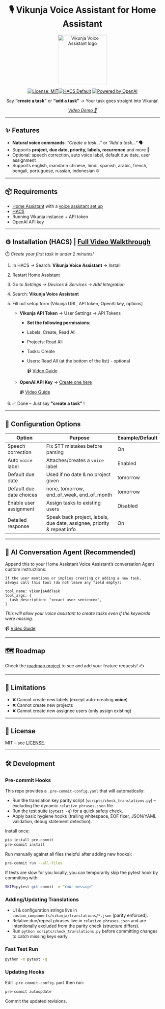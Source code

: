 <div align="center">

# 🎙️ Vikunja Voice Assistant for Home Assistant

<img src="https://raw.githubusercontent.com/NeoHuncho/vikunja-voice-assistant/main/logo.png" alt="Vikunja Voice Assistant logo" width="160" />

[![License: MIT](https://img.shields.io/badge/License-MIT-blue.svg)](LICENSE)[![HACS Default](https://img.shields.io/badge/HACS-Default-blue.svg)](https://hacs.xyz/) [![Powered by OpenAI](https://img.shields.io/badge/AI-OpenAI-ff69b4.svg)](https://platform.openai.com/)

Say **“create a task”** or **“add a task”** → Your task goes straight into Vikunja!

*[Video Demo 🎥](https://github.com/user-attachments/assets/c592b0e8-efc6-40d1-ad53-a442de69bfc5)*
</div>





---

## ✨ Features

* **Natural voice commands**: *“Create a task…”* or *“Add a task…”* 🗣️
* Supports **project, due date, priority, labels, recurrence** and more 📅
* Optional: speech correction, auto voice label, default due date, user assignment
* Supports english, mandarin chinese, hindi, spanish, arabic, french, bengali, portuguese, russian, indonesian 🌐

---

## 📦 Requirements

* [Home Assistant](https://www.home-assistant.io/) with a [voice assistant set up](https://www.home-assistant.io/voice_control/)
* [HACS](https://hacs.xyz/docs/use/download/download/#to-download-hacs-ossupervised)
* Running Vikunja instance + API token
* OpenAI API key

---

## ⚙️ Installation (HACS) | [Full Video Walkthrough](https://github.com/user-attachments/assets/c897b523-2539-42e2-ba03-fa9534a80c36)

⏱️ *Create your first task in under 2 minutes!*

1. In HACS → Search: **Vikunja Voice Assistant** → Install

2. Restart Home Assistant

3. Go to *Settings → Devices & Services → Add Integration*

4. Search: **Vikunja Voice Assistant**

5. Fill out setup form (Vikunja URL, API token, OpenAI key, options)

   * **Vikunja API Token** → User Settings → API Tokens

     * **Set the following permissions**:
     * Labels: Create, Read All
     * Projects: Read All
     * Tasks: Create
     * Users: Read All (at the bottom of the list) - optional

       📹 [Video Guide](https://github.com/user-attachments/assets/aa60d448-650f-4148-9f11-1e27f12e37ac)

   * **OpenAI API Key** → [Create one here](https://platform.openai.com/account/api-keys)

     📹 [Video Guide](https://github.com/user-attachments/assets/1aae42cb-ba0b-4ebb-951c-bd017da45f71)

6. ✅ Done – Just say **"create a task"** !

---

## 🔧 Configuration Options

| Option                           | Purpose                                                      | Example/Default |
| -------------------------------- | ------------------------------------------------------------ | --------------- |
| Speech correction                | Fix STT mistakes before parsing                              | On              |
| Auto `voice` label               | Attaches/creates a `voice` label                             | Enabled         |
| Default due date                 | Used if no date & no project given                           | tomorrow        |
| Default due date choices         | none, tomorrow, end\_of\_week, end\_of\_month                | tomorrow        |
| Enable user assignment           | Assign tasks to existing users                               | Disabled        |
| Detailed response                | Speak back project, labels, due date, assignee, priority & repeat info | On             |

---

## 🤖 AI Conversation Agent (Recommended)

Append this to your Home Assistant Voice Assistant’s conversation Agent custom instructions:


```
If the user mentions or implies creating or adding a new task,
always call this tool (do not leave any field empty):

tool_name: VikunjaAddTask
tool_args: {
  task_description: "<exact user sentence>",
}
```
*This will allow your voice assistant to create tasks even if the keywords were missing.*


📹 [Video Guide](https://github.com/user-attachments/assets/0440bc71-b748-4118-8afd-6f0f10b22003)

---
## 🗺️ Roadmap
Check the [roadmap project](https://github.com/users/NeoHuncho/projects/1) to see and add your feature requests! ✍️

---

## 🚧 Limitations

* ❌ Cannot create new labels (except auto-creating **voice**)
* ❌ Cannot create new projects
* ❌ Cannot create new assignee users (only assign existing)

---

## 📜 License

MIT – see [LICENSE](LICENSE).

---

## 🛠️ Development

### Pre-commit Hooks

This repo provides a `.pre-commit-config.yaml` that will automatically:

* Run the translation key parity script (`scripts/check_translations.py`) – excluding the dynamic `relative_phrases.json` file.
* Run the test suite (`pytest -q`) for a quick safety check.
* Apply basic hygiene hooks (trailing whitespace, EOF fixer, JSON/YAML validation, debug statement detection).

Install once:

```bash
pip install pre-commit
pre-commit install
```

Run manually against all files (helpful after adding new hooks):

```bash
pre-commit run --all-files
```

If tests are slow for you locally, you can temporarily skip the pytest hook by committing with:

```bash
SKIP=pytest git commit -m "Your message"
```

### Adding/Updating Translations

* UI & configuration strings live in `custom_components/vikunja/translations/*.json` (parity enforced).
* Relative due/repeat phrases live in `relative_phrases.json` and are intentionally excluded from the parity check (structure differs).
* Run `python scripts/check_translations.py` before committing changes to catch missing keys early.

### Fast Test Run

```bash
python -m pytest -q
```

### Updating Hooks

Edit `.pre-commit-config.yaml` then run:

```bash
pre-commit autoupdate
```

Commit the updated revisions.
